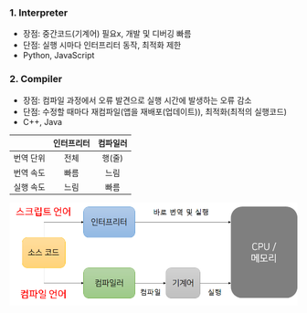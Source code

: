### 1. Interpreter

- 장점:  중간코드(기계어) 필요x, 개발 및 디버깅 빠름
- 단점:  실행 시마다 인터프리터 동작, 최적화 제한
- Python, JavaScript

### 2. Compiler

- 장점:  컴파일 과정에서 오류 발견으로 실행 시간에 발생하는 오류 감소
- 단점:  수정할 때마다 재컴파일(앱을 재배포(업데이트)), 최적화(최적의 실행코드)
- C++, Java

|  | 인터프리터 | 컴파일러 |
| :-------: | :-------: | :-------: |
| 번역 단위 | 전체 | 행(줄) |
| 번역 속도 | 빠름 | 느림 |
| 실행 속도 | 느림 | 빠름 |

<img src="sources/Execution Methods.png">
